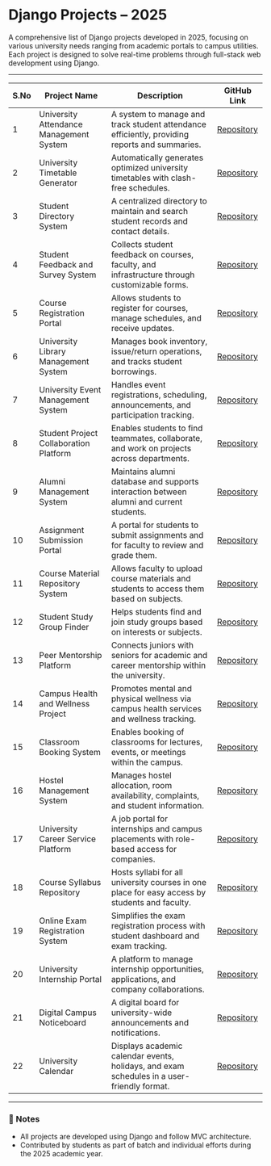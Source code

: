 # Django Projects – 2025

A comprehensive list of Django projects developed in 2025, focusing on various university needs ranging from academic portals to campus utilities. Each project is designed to solve real-time problems through full-stack web development using Django.

---

| S.No | Project Name                             | Description                                                                                   | GitHub Link |
|------|------------------------------------------|-----------------------------------------------------------------------------------------------|-------------|
| 1    | University Attendance Management System  | A system to manage and track student attendance efficiently, providing reports and summaries. | [Repository](https://github.com/sahithya-behara/UniversityAttendanceSystem) |
| 2    | University Timetable Generator           | Automatically generates optimized university timetables with clash-free schedules.            | [Repository](https://github.com/lavanyadatti475/university-timetable-generator.git) |
| 3    | Student Directory System                 | A centralized directory to maintain and search student records and contact details.           | [Repository](https://github.com/Mounika-datti/Student-Directory-System) |
| 4    | Student Feedback and Survey System       | Collects student feedback on courses, faculty, and infrastructure through customizable forms. | [Repository](https://github.com/Yaminidesula/batch4-django-feedback-form) |
| 5    | Course Registration Portal               | Allows students to register for courses, manage schedules, and receive updates.               | [Repository](https://github.com/nsky26/corurseportal) |
| 6    | University Library Management System     | Manages book inventory, issue/return operations, and tracks student borrowings.               | [Repository](https://github.com/bhavana071/Bhavana) |
| 7    | University Event Management System       | Handles event registrations, scheduling, announcements, and participation tracking.           | [Repository](https://github.com/jk-0811/UEMS) |
| 8    | Student Project Collaboration Platform   | Enables students to find teammates, collaborate, and work on projects across departments.      | [Repository](https://github.com/sailaja2603/Student-Collaboration-Platform) |
| 9    | Alumni Management System                 | Maintains alumni database and supports interaction between alumni and current students.       | [Repository](https://github.com/hemanthkumar120/Hemanthkumar) |
| 10   | Assignment Submission Portal             | A portal for students to submit assignments and for faculty to review and grade them.         | [Repository](https://github.com/vugnesh18/Assignment-submission-portal.git) |
| 11   | Course Material Repository System        | Allows faculty to upload course materials and students to access them based on subjects.      | [Repository](https://github.com/Lalithya-pisini/Online-Course-Material-Repository-System) |
| 12   | Student Study Group Finder               | Helps students find and join study groups based on interests or subjects.                     | [Repository](https://github.com/Haritha-Vana/Student-study-group-finder.git) |
| 13   | Peer Mentorship Platform                 | Connects juniors with seniors for academic and career mentorship within the university.       | [Repository](https://github.com/naveen0121k/peer-mentorship-platforms) |
| 14   | Campus Health and Wellness Project       | Promotes mental and physical wellness via campus health services and wellness tracking.       | [Repository](https://github.com/Lokesh-Madiri/Campus-Health-and-Wellness-Project) |
| 15   | Classroom Booking System                 | Enables booking of classrooms for lectures, events, or meetings within the campus.            | [Repository](https://github.com/saivamsi611/CLASSROOMBOOKINGSYSTEM) |
| 16   | Hostel Management System                 | Manages hostel allocation, room availability, complaints, and student information.            | [Repository](https://github.com/Anithapalavalasa/anitha/tree/main/hostel_management_system_in_django) |
| 17   | University Career Service Platform       | A job portal for internships and campus placements with role-based access for companies.      | [Repository](https://github.com/dhanasai2/job-portal-django) |
| 18   | Course Syllabus Repository               | Hosts syllabi for all university courses in one place for easy access by students and faculty.| [Repository](https://github.com/livngcorpse/course) |
| 19   | Online Exam Registration System          | Simplifies the exam registration process with student dashboard and exam tracking.            | [Repository](https://github.com/Sai-rupini/ExamTrack.git) |
| 20   | University Internship Portal             | A platform to manage internship opportunities, applications, and company collaborations.      | [Repository](https://github.com/VALLI-0114/Django-University-Internship-Portal.git) |
| 21   | Digital Campus Noticeboard               | A digital board for university-wide announcements and notifications.                          | [Repository](https://github.com/Likhith32/Django-Digital-Campus-Noticeboard.git) |
| 22   | University Calendar                      | Displays academic calendar events, holidays, and exam schedules in a user-friendly format.    | [Repository](https://github.com/chidwilash17/UniversityCalendar.git) |

---

### 📌 Notes
- All projects are developed using Django and follow MVC architecture.
- Contributed by students as part of batch and individual efforts during the 2025 academic year.
